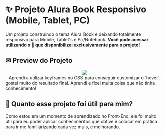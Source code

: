 # ✨ Projeto Alura Book Responsivo (Mobile, Tablet, PC)

Um projeto construindo o tema Alura Book e deixando totalmente responsivo para Mobile, Tablet's e Pc/Notebook.
**Você pode acessar utilizando o 🔗 que disponibilizei exclusivamente para o projeto!**

<h2> ✉ Preview do Projeto </h2>

<div align= "center">
  <img src="https://user-images.githubusercontent.com/128253022/238100540-14c52f9b-6bc1-4dfb-b1a3-ade5e836ebfc.gif">
</div>
- Aprendi a utilizar keyframes no CSS para conseguir customizar o `hover`, gostei muito do resultado final.
Aprendi e fixei muita coisa que não tinha conhecimento!
   
<h2> 💖 Quanto esse projeto foi útil para mim? </h2>
   
Como estou em um momento de aprendizado no Front-End, ele foi muito útil para eu poder aplicar conhecimentos que obtive e colocar em prática para ir me familiarizando cada vez mais, e melhorando. 

